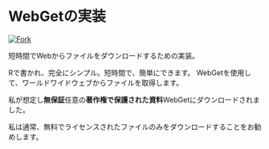 <!-- # WebGet  [![GitHub forks](https://img.shields.io/github/forks/Tyler887/WebGet?label=Fork&style=social)](https://github.com/Tyler887/WebGet/fork)  The implementation to download files from the Web, in a short time.  Written in R, complete simple. It takes a short time, simply good. Use WebGet to retrieve files from the world wide web.    I assume **no warranty** for any **copyrighted material** downloaded on WebGet. I usally recommend downloading freely licensed files only. <br />https://github.com?Tyler887/WebGet/commit/main/ -->

# WebGetの実装

[![Fork](https://img.shields.io/github/forks/Tyler887/WebGet?label=Fork&style=social)](https://github.com/Tyler887/WebGet/fork)

短時間でWebからファイルをダウンロードするための実装。

Rで書かれ、完全にシンプル。短時間で、簡単にできます。 WebGetを使用して、ワールドワイドウェブからファイルを取得します。

私が想定し**無保証**任意の**著作権で保護された資料**WebGetにダウンロードされました。

私は通常、無料でライセンスされたファイルのみをダウンロードすることをお勧めします。

